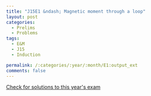 ```yaml
---
title: "J15E1 &ndash; Magnetic moment through a loop"
layout: post
categories:
  - Prelims
  - Problems
tags:
  - E&M
  - J15
  - Induction

permalink: /:categories/:year/:month/E1:output_ext
comments: false
---
```

<object data="2015J1E.pdf" type="application/pdf" width="100%" height="500"></object>
<div class="message"><a href='https://princetonprelim.com/prelim/34/'>Check for solutions to this year's exam</a></div>